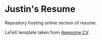 # Justin's Resume
Repository hosting online version of resume.

LaTeX template taken from [Awesome CV](https://github.com/posquit0/Awesome-CV).
